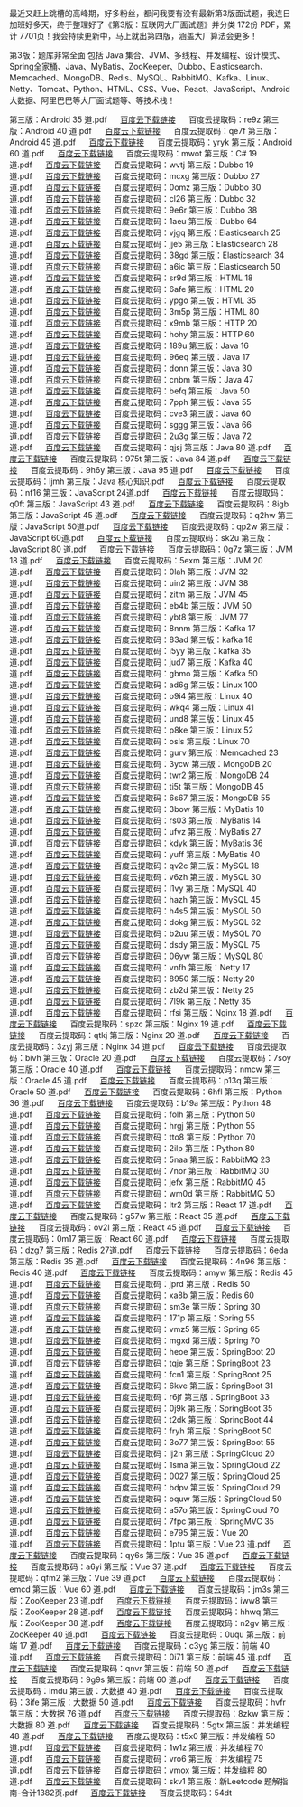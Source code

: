 最近又赶上跳槽的高峰期，好多粉丝，都问我要有没有最新第3版面试题，我连日加班好多天，终于整理好了《第3版：互联网大厂面试题》并分类 172份 PDF，累计 7701页！我会持续更新中，马上就出第四版，涵盖大厂算法会更多！

第3版：题库非常全面
包括 Java 集合、JVM、多线程、并发编程、设计模式、Spring全家桶、Java、MyBatis、ZooKeeper、Dubbo、Elasticsearch、Memcached、MongoDB、Redis、MySQL、RabbitMQ、Kafka、Linux、Netty、Tomcat、Python、HTML、CSS、Vue、React、JavaScript、Android 大数据、阿里巴巴等大厂面试题等、等技术栈！

第三版：Android 35 道.pdf&nbsp;&nbsp;&nbsp;&nbsp;&nbsp;&nbsp;[百度云下载链接](https://pan.baidu.com/s/1i-OyG3clZzO_wziVzbTchg)&nbsp;&nbsp;&nbsp;&nbsp;&nbsp;&nbsp;百度云提取码：re9z
第三版：Android 40 道.pdf&nbsp;&nbsp;&nbsp;&nbsp;&nbsp;&nbsp;[百度云下载链接](https://pan.baidu.com/s/1Zs4QkgqZBZqCvKSQi0Q49g)&nbsp;&nbsp;&nbsp;&nbsp;&nbsp;&nbsp;百度云提取码：qe7f
第三版：Android 45 道.pdf&nbsp;&nbsp;&nbsp;&nbsp;&nbsp;&nbsp;[百度云下载链接](https://pan.baidu.com/s/1odDifFEJYw5wRXJasBIdsg)&nbsp;&nbsp;&nbsp;&nbsp;&nbsp;&nbsp;百度云提取码：yryk
第三版：Android 60 道.pdf&nbsp;&nbsp;&nbsp;&nbsp;&nbsp;&nbsp;[百度云下载链接](https://pan.baidu.com/s/1s-3patwNxyFdWt6pe7JHgg)&nbsp;&nbsp;&nbsp;&nbsp;&nbsp;&nbsp;百度云提取码：mwot
第三版：C# 19道.pdf&nbsp;&nbsp;&nbsp;&nbsp;&nbsp;&nbsp;[百度云下载链接](https://pan.baidu.com/s/18WUb5TwkL9V6Y_IeyFKIbQ)&nbsp;&nbsp;&nbsp;&nbsp;&nbsp;&nbsp;百度云提取码：wvtj
第三版：Dubbo 19 道.pdf&nbsp;&nbsp;&nbsp;&nbsp;&nbsp;&nbsp;[百度云下载链接](https://pan.baidu.com/s/1vr-AWyHD_UXIfLgn3nni0g)&nbsp;&nbsp;&nbsp;&nbsp;&nbsp;&nbsp;百度云提取码：mcxg
第三版：Dubbo 27 道.pdf&nbsp;&nbsp;&nbsp;&nbsp;&nbsp;&nbsp;[百度云下载链接](https://pan.baidu.com/s/1wYCNzTKvxoLUSooSBcuMpw)&nbsp;&nbsp;&nbsp;&nbsp;&nbsp;&nbsp;百度云提取码：0omz
第三版：Dubbo 30 道.pdf&nbsp;&nbsp;&nbsp;&nbsp;&nbsp;&nbsp;[百度云下载链接](https://pan.baidu.com/s/1208Bd054S6wdyusDteHq0A)&nbsp;&nbsp;&nbsp;&nbsp;&nbsp;&nbsp;百度云提取码：cl26
第三版：Dubbo 32 道.pdf&nbsp;&nbsp;&nbsp;&nbsp;&nbsp;&nbsp;[百度云下载链接](https://pan.baidu.com/s/1Zk2yPjmP64LS1Hcg-MHbzA)&nbsp;&nbsp;&nbsp;&nbsp;&nbsp;&nbsp;百度云提取码：9e6r
第三版：Dubbo 38 道.pdf&nbsp;&nbsp;&nbsp;&nbsp;&nbsp;&nbsp;[百度云下载链接](https://pan.baidu.com/s/1QAiFqBRtCbi7OZkKLx5n-w)&nbsp;&nbsp;&nbsp;&nbsp;&nbsp;&nbsp;百度云提取码：1aeu
第三版：Dubbo 64 道.pdf&nbsp;&nbsp;&nbsp;&nbsp;&nbsp;&nbsp;[百度云下载链接](https://pan.baidu.com/s/1p79hm2tyAteF_EwsmDFxQA)&nbsp;&nbsp;&nbsp;&nbsp;&nbsp;&nbsp;百度云提取码：vjgq
第三版：Elasticsearch 25 道.pdf&nbsp;&nbsp;&nbsp;&nbsp;&nbsp;&nbsp;[百度云下载链接](https://pan.baidu.com/s/1mFFDwpwgWjXSHxYq5YyG0w)&nbsp;&nbsp;&nbsp;&nbsp;&nbsp;&nbsp;百度云提取码：jje5
第三版：Elasticsearch 28 道.pdf&nbsp;&nbsp;&nbsp;&nbsp;&nbsp;&nbsp;[百度云下载链接](https://pan.baidu.com/s/1R5KEyWhmroAua9K0MpYJlg)&nbsp;&nbsp;&nbsp;&nbsp;&nbsp;&nbsp;百度云提取码：38gd
第三版：Elasticsearch 34 道.pdf&nbsp;&nbsp;&nbsp;&nbsp;&nbsp;&nbsp;[百度云下载链接](https://pan.baidu.com/s/1PaKzQ2wUjASPS0yx1CH2XQ)&nbsp;&nbsp;&nbsp;&nbsp;&nbsp;&nbsp;百度云提取码：a6ic
第三版：Elasticsearch 50 道.pdf&nbsp;&nbsp;&nbsp;&nbsp;&nbsp;&nbsp;[百度云下载链接](https://pan.baidu.com/s/1tq7yq2BH8OCWuiLPhwtbcA)&nbsp;&nbsp;&nbsp;&nbsp;&nbsp;&nbsp;百度云提取码：sr9d
第三版：HTML 18 道.pdf&nbsp;&nbsp;&nbsp;&nbsp;&nbsp;&nbsp;[百度云下载链接](https://pan.baidu.com/s/1ohV9GWSFnnTFIOMWAau3fg)&nbsp;&nbsp;&nbsp;&nbsp;&nbsp;&nbsp;百度云提取码：6afe
第三版：HTML 20 道.pdf&nbsp;&nbsp;&nbsp;&nbsp;&nbsp;&nbsp;[百度云下载链接](https://pan.baidu.com/s/1Xa_AwZkAS33DoaTaAOAfQQ)&nbsp;&nbsp;&nbsp;&nbsp;&nbsp;&nbsp;百度云提取码：ypgo
第三版：HTML 35道.pdf&nbsp;&nbsp;&nbsp;&nbsp;&nbsp;&nbsp;[百度云下载链接](https://pan.baidu.com/s/1hiIEqYuxKx4NM1ziGdm6Ow)&nbsp;&nbsp;&nbsp;&nbsp;&nbsp;&nbsp;百度云提取码：3m5p
第三版：HTML 80 道.pdf&nbsp;&nbsp;&nbsp;&nbsp;&nbsp;&nbsp;[百度云下载链接](https://pan.baidu.com/s/1rYvDStpROEqDAufBKYLkxQ)&nbsp;&nbsp;&nbsp;&nbsp;&nbsp;&nbsp;百度云提取码：x9mb
第三版：HTTP 20 道.pdf&nbsp;&nbsp;&nbsp;&nbsp;&nbsp;&nbsp;[百度云下载链接](https://pan.baidu.com/s/1kOzaXGa0YCsFmoCGqjItYw)&nbsp;&nbsp;&nbsp;&nbsp;&nbsp;&nbsp;百度云提取码：hohy
第三版：HTTP 60 道.pdf&nbsp;&nbsp;&nbsp;&nbsp;&nbsp;&nbsp;[百度云下载链接](https://pan.baidu.com/s/1jSJFk0UhW0uGI_bDfTx_PA)&nbsp;&nbsp;&nbsp;&nbsp;&nbsp;&nbsp;百度云提取码：189u
第三版：Java 16 道.pdf&nbsp;&nbsp;&nbsp;&nbsp;&nbsp;&nbsp;[百度云下载链接](https://pan.baidu.com/s/1G7XvhexCP0iqbZVWsfQlog)&nbsp;&nbsp;&nbsp;&nbsp;&nbsp;&nbsp;百度云提取码：96eq
第三版：Java 17道.pdf&nbsp;&nbsp;&nbsp;&nbsp;&nbsp;&nbsp;[百度云下载链接](https://pan.baidu.com/s/14bNt08qT1AsXTHV-ua9v_Q)&nbsp;&nbsp;&nbsp;&nbsp;&nbsp;&nbsp;百度云提取码：donn
第三版：Java 30 道.pdf&nbsp;&nbsp;&nbsp;&nbsp;&nbsp;&nbsp;[百度云下载链接](https://pan.baidu.com/s/1UI46uoNVXKbNnIDWQy5tMg)&nbsp;&nbsp;&nbsp;&nbsp;&nbsp;&nbsp;百度云提取码：cnbm
第三版：Java 47 道.pdf&nbsp;&nbsp;&nbsp;&nbsp;&nbsp;&nbsp;[百度云下载链接](https://pan.baidu.com/s/1G5fBHGkvtlPfa1kaLn2fFg)&nbsp;&nbsp;&nbsp;&nbsp;&nbsp;&nbsp;百度云提取码：befq
第三版：Java 50 道.pdf&nbsp;&nbsp;&nbsp;&nbsp;&nbsp;&nbsp;[百度云下载链接](https://pan.baidu.com/s/1gd4sU5RAC7qbZx__kUj43A)&nbsp;&nbsp;&nbsp;&nbsp;&nbsp;&nbsp;百度云提取码：7pph
第三版：Java 55 道.pdf&nbsp;&nbsp;&nbsp;&nbsp;&nbsp;&nbsp;[百度云下载链接](https://pan.baidu.com/s/1SH95x5VBlKR7nkMgwqKcyw)&nbsp;&nbsp;&nbsp;&nbsp;&nbsp;&nbsp;百度云提取码：cve3
第三版：Java 60 道.pdf&nbsp;&nbsp;&nbsp;&nbsp;&nbsp;&nbsp;[百度云下载链接](https://pan.baidu.com/s/12LaD2_9cc2-iBX3iW39C8g)&nbsp;&nbsp;&nbsp;&nbsp;&nbsp;&nbsp;百度云提取码：sggg
第三版：Java 66 道.pdf&nbsp;&nbsp;&nbsp;&nbsp;&nbsp;&nbsp;[百度云下载链接](https://pan.baidu.com/s/1P7hfoRHaVk_VIhgt_U0tmw)&nbsp;&nbsp;&nbsp;&nbsp;&nbsp;&nbsp;百度云提取码：2u3g
第三版：Java 72 道.pdf&nbsp;&nbsp;&nbsp;&nbsp;&nbsp;&nbsp;[百度云下载链接](https://pan.baidu.com/s/1alOUZfxA7fooStULvXuGRA)&nbsp;&nbsp;&nbsp;&nbsp;&nbsp;&nbsp;百度云提取码：qjsj
第三版：Java 80 道.pdf&nbsp;&nbsp;&nbsp;&nbsp;&nbsp;&nbsp;[百度云下载链接](https://pan.baidu.com/s/1d7a0OFhtG_J1SuyaIJYrAQ)&nbsp;&nbsp;&nbsp;&nbsp;&nbsp;&nbsp;百度云提取码：975t
第三版：Java 84 道.pdf&nbsp;&nbsp;&nbsp;&nbsp;&nbsp;&nbsp;[百度云下载链接](https://pan.baidu.com/s/1ga85gPxVazgBSlpF8csYxw)&nbsp;&nbsp;&nbsp;&nbsp;&nbsp;&nbsp;百度云提取码：9h6y
第三版：Java 95 道.pdf&nbsp;&nbsp;&nbsp;&nbsp;&nbsp;&nbsp;[百度云下载链接](https://pan.baidu.com/s/1tSPCy-ijve0rPoCLMWaXiQ)&nbsp;&nbsp;&nbsp;&nbsp;&nbsp;&nbsp;百度云提取码：ljmh
第三版：Java 核心知识.pdf&nbsp;&nbsp;&nbsp;&nbsp;&nbsp;&nbsp;[百度云下载链接](https://pan.baidu.com/s/1-V1kWL-9RyNL5Fcr3jHajA)&nbsp;&nbsp;&nbsp;&nbsp;&nbsp;&nbsp;百度云提取码：nf16
第三版：JavaScript 24道.pdf&nbsp;&nbsp;&nbsp;&nbsp;&nbsp;&nbsp;[百度云下载链接](https://pan.baidu.com/s/18seL-ymoE-Qwwtg9tofuLw)&nbsp;&nbsp;&nbsp;&nbsp;&nbsp;&nbsp;百度云提取码：q0ft
第三版：JavaScript 43 道.pdf&nbsp;&nbsp;&nbsp;&nbsp;&nbsp;&nbsp;[百度云下载链接](https://pan.baidu.com/s/1UQyPxu8zn9WCx_UA61qmAw)&nbsp;&nbsp;&nbsp;&nbsp;&nbsp;&nbsp;百度云提取码：8igb
第三版：JavaScript 45 道.pdf&nbsp;&nbsp;&nbsp;&nbsp;&nbsp;&nbsp;[百度云下载链接](https://pan.baidu.com/s/1svQ_XQo7P-_Gw35AiOkdFw)&nbsp;&nbsp;&nbsp;&nbsp;&nbsp;&nbsp;百度云提取码：q2hw
第三版：JavaScript 50道.pdf&nbsp;&nbsp;&nbsp;&nbsp;&nbsp;&nbsp;[百度云下载链接](https://pan.baidu.com/s/1GuryIw1h5A-KTR52SE_VNQ)&nbsp;&nbsp;&nbsp;&nbsp;&nbsp;&nbsp;百度云提取码：qp2w
第三版：JavaScript 60道.pdf&nbsp;&nbsp;&nbsp;&nbsp;&nbsp;&nbsp;[百度云下载链接](https://pan.baidu.com/s/1D8hRpjGw4EAgolUOuUvZBQ)&nbsp;&nbsp;&nbsp;&nbsp;&nbsp;&nbsp;百度云提取码：sk2u
第三版：JavaScript 80 道.pdf&nbsp;&nbsp;&nbsp;&nbsp;&nbsp;&nbsp;[百度云下载链接](https://pan.baidu.com/s/1jCiGke1fL7SsdmrddGKOCg)&nbsp;&nbsp;&nbsp;&nbsp;&nbsp;&nbsp;百度云提取码：0g7z
第三版：JVM 18 道.pdf&nbsp;&nbsp;&nbsp;&nbsp;&nbsp;&nbsp;[百度云下载链接](https://pan.baidu.com/s/10E6Fr0LgMf1wji2VQ0nGvQ)&nbsp;&nbsp;&nbsp;&nbsp;&nbsp;&nbsp;百度云提取码：5exm
第三版：JVM 20 道.pdf&nbsp;&nbsp;&nbsp;&nbsp;&nbsp;&nbsp;[百度云下载链接](https://pan.baidu.com/s/1quzLHOIGRqMaw5_uBUSEew)&nbsp;&nbsp;&nbsp;&nbsp;&nbsp;&nbsp;百度云提取码：0lah
第三版：JVM 32 道.pdf&nbsp;&nbsp;&nbsp;&nbsp;&nbsp;&nbsp;[百度云下载链接](https://pan.baidu.com/s/1Et_oLBsNi5YN_L11FrUPIw)&nbsp;&nbsp;&nbsp;&nbsp;&nbsp;&nbsp;百度云提取码：uin2
第三版：JVM 38 道.pdf&nbsp;&nbsp;&nbsp;&nbsp;&nbsp;&nbsp;[百度云下载链接](https://pan.baidu.com/s/1eo4VV1tVevRSrgV_XHbx2Q)&nbsp;&nbsp;&nbsp;&nbsp;&nbsp;&nbsp;百度云提取码：zitm
第三版：JVM 45 道.pdf&nbsp;&nbsp;&nbsp;&nbsp;&nbsp;&nbsp;[百度云下载链接](https://pan.baidu.com/s/1TEPujFt6D1vwUP881-cTwg)&nbsp;&nbsp;&nbsp;&nbsp;&nbsp;&nbsp;百度云提取码：eb4b
第三版：JVM 50 道.pdf&nbsp;&nbsp;&nbsp;&nbsp;&nbsp;&nbsp;[百度云下载链接](https://pan.baidu.com/s/1t-qKLuvcWMD0fIilRFWVQg)&nbsp;&nbsp;&nbsp;&nbsp;&nbsp;&nbsp;百度云提取码：ybt8
第三版：JVM 77 道.pdf&nbsp;&nbsp;&nbsp;&nbsp;&nbsp;&nbsp;[百度云下载链接](https://pan.baidu.com/s/1qwDHPDTmSOKOvfsKa3FaQQ)&nbsp;&nbsp;&nbsp;&nbsp;&nbsp;&nbsp;百度云提取码：8nnm
第三版：Kafka 17 道.pdf&nbsp;&nbsp;&nbsp;&nbsp;&nbsp;&nbsp;[百度云下载链接](https://pan.baidu.com/s/1xswoSHj_BTTlj8kBMfEY7Q)&nbsp;&nbsp;&nbsp;&nbsp;&nbsp;&nbsp;百度云提取码：83ad
第三版：kafka 18 道.pdf&nbsp;&nbsp;&nbsp;&nbsp;&nbsp;&nbsp;[百度云下载链接](https://pan.baidu.com/s/1RP5l9hucFtj4UPX7FzrKeA)&nbsp;&nbsp;&nbsp;&nbsp;&nbsp;&nbsp;百度云提取码：i5yy
第三版：kafka 35 道.pdf&nbsp;&nbsp;&nbsp;&nbsp;&nbsp;&nbsp;[百度云下载链接](https://pan.baidu.com/s/1Ah0_Jmx_7icV6L7JzMKxrw)&nbsp;&nbsp;&nbsp;&nbsp;&nbsp;&nbsp;百度云提取码：jud7
第三版：Kafka 40 道.pdf&nbsp;&nbsp;&nbsp;&nbsp;&nbsp;&nbsp;[百度云下载链接](https://pan.baidu.com/s/1tOueGdqNkMkuH-wEujQBhw)&nbsp;&nbsp;&nbsp;&nbsp;&nbsp;&nbsp;百度云提取码：gbmo
第三版：Kafka 50 道.pdf&nbsp;&nbsp;&nbsp;&nbsp;&nbsp;&nbsp;[百度云下载链接](https://pan.baidu.com/s/1o8miwZrefAjkwnTMvxDSqA)&nbsp;&nbsp;&nbsp;&nbsp;&nbsp;&nbsp;百度云提取码：ad6g
第三版：Linux 100 道.pdf&nbsp;&nbsp;&nbsp;&nbsp;&nbsp;&nbsp;[百度云下载链接](https://pan.baidu.com/s/1LFgJTMDuMpAEBFW_y7kcWw)&nbsp;&nbsp;&nbsp;&nbsp;&nbsp;&nbsp;百度云提取码：o9i4
第三版：Linux 40 道.pdf&nbsp;&nbsp;&nbsp;&nbsp;&nbsp;&nbsp;[百度云下载链接](https://pan.baidu.com/s/1hpx4rKO7MdWqFtVS69ctJg)&nbsp;&nbsp;&nbsp;&nbsp;&nbsp;&nbsp;百度云提取码：wkq4
第三版：Linux 41 道.pdf&nbsp;&nbsp;&nbsp;&nbsp;&nbsp;&nbsp;[百度云下载链接](https://pan.baidu.com/s/1SEyLmzJ1hEztfgRcHtK3gA)&nbsp;&nbsp;&nbsp;&nbsp;&nbsp;&nbsp;百度云提取码：und8
第三版：Linux 45 道.pdf&nbsp;&nbsp;&nbsp;&nbsp;&nbsp;&nbsp;[百度云下载链接](https://pan.baidu.com/s/1ZysNk4WQKRdIzhx3RX5Q8g)&nbsp;&nbsp;&nbsp;&nbsp;&nbsp;&nbsp;百度云提取码：p8ke
第三版：Linux 52 道.pdf&nbsp;&nbsp;&nbsp;&nbsp;&nbsp;&nbsp;[百度云下载链接](https://pan.baidu.com/s/1YvbArtIgO1Sty_4vSiig1g)&nbsp;&nbsp;&nbsp;&nbsp;&nbsp;&nbsp;百度云提取码：osls
第三版：Linux 70 道.pdf&nbsp;&nbsp;&nbsp;&nbsp;&nbsp;&nbsp;[百度云下载链接](https://pan.baidu.com/s/1SRP2k_XoY4hXlHCioXIEaA)&nbsp;&nbsp;&nbsp;&nbsp;&nbsp;&nbsp;百度云提取码：gurv
第三版：Memcached 23 道.pdf&nbsp;&nbsp;&nbsp;&nbsp;&nbsp;&nbsp;[百度云下载链接](https://pan.baidu.com/s/1ozoE6buC4klWIFvVJRUtTA)&nbsp;&nbsp;&nbsp;&nbsp;&nbsp;&nbsp;百度云提取码：3ycw
第三版：MongoDB 20 道.pdf&nbsp;&nbsp;&nbsp;&nbsp;&nbsp;&nbsp;[百度云下载链接](https://pan.baidu.com/s/19HAn2MLAbMRgU0sKdprbVw)&nbsp;&nbsp;&nbsp;&nbsp;&nbsp;&nbsp;百度云提取码：twr2
第三版：MongoDB 24 道.pdf&nbsp;&nbsp;&nbsp;&nbsp;&nbsp;&nbsp;[百度云下载链接](https://pan.baidu.com/s/1mQ2qSWARJupqKcRYcD6xHw)&nbsp;&nbsp;&nbsp;&nbsp;&nbsp;&nbsp;百度云提取码：ti5t
第三版：MongoDB 45 道.pdf&nbsp;&nbsp;&nbsp;&nbsp;&nbsp;&nbsp;[百度云下载链接](https://pan.baidu.com/s/1-UvgxwN6DoLx5noRCK1iqQ)&nbsp;&nbsp;&nbsp;&nbsp;&nbsp;&nbsp;百度云提取码：6s67
第三版：MongoDB 55 道.pdf&nbsp;&nbsp;&nbsp;&nbsp;&nbsp;&nbsp;[百度云下载链接](https://pan.baidu.com/s/1HHYBcVIR0MgkYIzzcTsKaQ)&nbsp;&nbsp;&nbsp;&nbsp;&nbsp;&nbsp;百度云提取码：3bow
第三版：MyBatis 10 道.pdf&nbsp;&nbsp;&nbsp;&nbsp;&nbsp;&nbsp;[百度云下载链接](https://pan.baidu.com/s/1BJlDvG6D2j9ZlJTQA6Eavw)&nbsp;&nbsp;&nbsp;&nbsp;&nbsp;&nbsp;百度云提取码：rs03
第三版：MyBatis 14 道.pdf&nbsp;&nbsp;&nbsp;&nbsp;&nbsp;&nbsp;[百度云下载链接](https://pan.baidu.com/s/1p545xdp4valAmugvmkazYQ)&nbsp;&nbsp;&nbsp;&nbsp;&nbsp;&nbsp;百度云提取码：ufvz
第三版：MyBatis 27 道.pdf&nbsp;&nbsp;&nbsp;&nbsp;&nbsp;&nbsp;[百度云下载链接](https://pan.baidu.com/s/1hLxRlC1XSHUg8mqaHygoNA)&nbsp;&nbsp;&nbsp;&nbsp;&nbsp;&nbsp;百度云提取码：kdyk
第三版：MyBatis 36 道.pdf&nbsp;&nbsp;&nbsp;&nbsp;&nbsp;&nbsp;[百度云下载链接](https://pan.baidu.com/s/1e8m9d88sYC0II6Xcet2lZg)&nbsp;&nbsp;&nbsp;&nbsp;&nbsp;&nbsp;百度云提取码：yuff
第三版：MyBatis 40 道.pdf&nbsp;&nbsp;&nbsp;&nbsp;&nbsp;&nbsp;[百度云下载链接](https://pan.baidu.com/s/1wqWqRlCrb0EEGzmNrg6K0g)&nbsp;&nbsp;&nbsp;&nbsp;&nbsp;&nbsp;百度云提取码：qv2c
第三版：MySQL 18道.pdf&nbsp;&nbsp;&nbsp;&nbsp;&nbsp;&nbsp;[百度云下载链接](https://pan.baidu.com/s/1vdNTlAKtPpxxgeoZdtyXNg)&nbsp;&nbsp;&nbsp;&nbsp;&nbsp;&nbsp;百度云提取码：v6zh
第三版：MySQL 30 道.pdf&nbsp;&nbsp;&nbsp;&nbsp;&nbsp;&nbsp;[百度云下载链接](https://pan.baidu.com/s/1Xx_hKs7ow1O1ntyigT21gA)&nbsp;&nbsp;&nbsp;&nbsp;&nbsp;&nbsp;百度云提取码：l1vy
第三版：MySQL 40 道.pdf&nbsp;&nbsp;&nbsp;&nbsp;&nbsp;&nbsp;[百度云下载链接](https://pan.baidu.com/s/16n_Xo7I5MOJhTvQdQmH03g)&nbsp;&nbsp;&nbsp;&nbsp;&nbsp;&nbsp;百度云提取码：hazh
第三版：MySQL 45 道.pdf&nbsp;&nbsp;&nbsp;&nbsp;&nbsp;&nbsp;[百度云下载链接](https://pan.baidu.com/s/1lukVQTWvGayffTR2E-Fkjg)&nbsp;&nbsp;&nbsp;&nbsp;&nbsp;&nbsp;百度云提取码：h4s5
第三版：MySQL 50 道.pdf&nbsp;&nbsp;&nbsp;&nbsp;&nbsp;&nbsp;[百度云下载链接](https://pan.baidu.com/s/1skcbVwBQEtJvjQ98tURZ9Q)&nbsp;&nbsp;&nbsp;&nbsp;&nbsp;&nbsp;百度云提取码：dokg
第三版：MySQL 62 道.pdf&nbsp;&nbsp;&nbsp;&nbsp;&nbsp;&nbsp;[百度云下载链接](https://pan.baidu.com/s/1PRRtucEVWE3euAtUkCqwWQ)&nbsp;&nbsp;&nbsp;&nbsp;&nbsp;&nbsp;百度云提取码：b2uu
第三版：MySQL 70 道.pdf&nbsp;&nbsp;&nbsp;&nbsp;&nbsp;&nbsp;[百度云下载链接](https://pan.baidu.com/s/1CsUa2_aa8ChfiD5SAx096Q)&nbsp;&nbsp;&nbsp;&nbsp;&nbsp;&nbsp;百度云提取码：dsdy
第三版：MySQL 75 道.pdf&nbsp;&nbsp;&nbsp;&nbsp;&nbsp;&nbsp;[百度云下载链接](https://pan.baidu.com/s/16xFALLHT-kMqTI6WCZOdbA)&nbsp;&nbsp;&nbsp;&nbsp;&nbsp;&nbsp;百度云提取码：06yw
第三版：MySQL 80 道.pdf&nbsp;&nbsp;&nbsp;&nbsp;&nbsp;&nbsp;[百度云下载链接](https://pan.baidu.com/s/1GZQPw6RCmoWW747oNJ0ang)&nbsp;&nbsp;&nbsp;&nbsp;&nbsp;&nbsp;百度云提取码：vnfh
第三版：Netty 17 道.pdf&nbsp;&nbsp;&nbsp;&nbsp;&nbsp;&nbsp;[百度云下载链接](https://pan.baidu.com/s/1NeWdefTrKjVZPU18CZbe4A)&nbsp;&nbsp;&nbsp;&nbsp;&nbsp;&nbsp;百度云提取码：8950
第三版：Netty 20 道.pdf&nbsp;&nbsp;&nbsp;&nbsp;&nbsp;&nbsp;[百度云下载链接](https://pan.baidu.com/s/1ZOgaYXhzq2E-pDPhuZa1eA)&nbsp;&nbsp;&nbsp;&nbsp;&nbsp;&nbsp;百度云提取码：zb2d
第三版：Netty 25 道.pdf&nbsp;&nbsp;&nbsp;&nbsp;&nbsp;&nbsp;[百度云下载链接](https://pan.baidu.com/s/16AoRW_mICmHSL0jb-KGXKQ)&nbsp;&nbsp;&nbsp;&nbsp;&nbsp;&nbsp;百度云提取码：7l9k
第三版：Netty 35 道.pdf&nbsp;&nbsp;&nbsp;&nbsp;&nbsp;&nbsp;[百度云下载链接](https://pan.baidu.com/s/1H0rrKEyi2f4fIPFP7D0PDA)&nbsp;&nbsp;&nbsp;&nbsp;&nbsp;&nbsp;百度云提取码：rfsi
第三版：Nginx 18 道.pdf&nbsp;&nbsp;&nbsp;&nbsp;&nbsp;&nbsp;[百度云下载链接](https://pan.baidu.com/s/1dAxg0KHMMc3BbDd_XtuTTQ)&nbsp;&nbsp;&nbsp;&nbsp;&nbsp;&nbsp;百度云提取码：spzc
第三版：Nginx 19 道.pdf&nbsp;&nbsp;&nbsp;&nbsp;&nbsp;&nbsp;[百度云下载链接](https://pan.baidu.com/s/1eml_h9GTtb93J5zHL7CePQ)&nbsp;&nbsp;&nbsp;&nbsp;&nbsp;&nbsp;百度云提取码：qtkj
第三版：Nginx 20 道.pdf&nbsp;&nbsp;&nbsp;&nbsp;&nbsp;&nbsp;[百度云下载链接](https://pan.baidu.com/s/1Z-OpsLjyYb6KNwxHS9XZww)&nbsp;&nbsp;&nbsp;&nbsp;&nbsp;&nbsp;百度云提取码：3zyj
第三版：Nginx 34 道.pdf&nbsp;&nbsp;&nbsp;&nbsp;&nbsp;&nbsp;[百度云下载链接](https://pan.baidu.com/s/1rwoKIAygCWljAdvotA_I-w)&nbsp;&nbsp;&nbsp;&nbsp;&nbsp;&nbsp;百度云提取码：bivh
第三版：Oracle 20 道.pdf&nbsp;&nbsp;&nbsp;&nbsp;&nbsp;&nbsp;[百度云下载链接](https://pan.baidu.com/s/1_35HJlHcF5_aD_NHo7D0Zw)&nbsp;&nbsp;&nbsp;&nbsp;&nbsp;&nbsp;百度云提取码：7soy
第三版：Oracle 40 道.pdf&nbsp;&nbsp;&nbsp;&nbsp;&nbsp;&nbsp;[百度云下载链接](https://pan.baidu.com/s/16_Gwq0kMESXcXSZLMd63Ng)&nbsp;&nbsp;&nbsp;&nbsp;&nbsp;&nbsp;百度云提取码：nmcw
第三版：Oracle 45 道.pdf&nbsp;&nbsp;&nbsp;&nbsp;&nbsp;&nbsp;[百度云下载链接](https://pan.baidu.com/s/10I3xtGvXeccOcHSnnN4GKQ)&nbsp;&nbsp;&nbsp;&nbsp;&nbsp;&nbsp;百度云提取码：p13q
第三版：Oracle 50 道.pdf&nbsp;&nbsp;&nbsp;&nbsp;&nbsp;&nbsp;[百度云下载链接](https://pan.baidu.com/s/1SF-CY-hn9goQyabiGYAE7Q)&nbsp;&nbsp;&nbsp;&nbsp;&nbsp;&nbsp;百度云提取码：6hfl
第三版：Python 36 道.pdf&nbsp;&nbsp;&nbsp;&nbsp;&nbsp;&nbsp;[百度云下载链接](https://pan.baidu.com/s/1l59UxZwWOEXLoxYD_TrqGQ)&nbsp;&nbsp;&nbsp;&nbsp;&nbsp;&nbsp;百度云提取码：b19a
第三版：Python 48 道.pdf&nbsp;&nbsp;&nbsp;&nbsp;&nbsp;&nbsp;[百度云下载链接](https://pan.baidu.com/s/1AV8Hl1Gr06Q7dU6T1bA1pw)&nbsp;&nbsp;&nbsp;&nbsp;&nbsp;&nbsp;百度云提取码：folh
第三版：Python 50 道.pdf&nbsp;&nbsp;&nbsp;&nbsp;&nbsp;&nbsp;[百度云下载链接](https://pan.baidu.com/s/1vS1t5VhxC8c_xufvr1WqmQ)&nbsp;&nbsp;&nbsp;&nbsp;&nbsp;&nbsp;百度云提取码：hrgj
第三版：Python 55 道.pdf&nbsp;&nbsp;&nbsp;&nbsp;&nbsp;&nbsp;[百度云下载链接](https://pan.baidu.com/s/1kh4m2_IVExPIGBbjpQ2mRA)&nbsp;&nbsp;&nbsp;&nbsp;&nbsp;&nbsp;百度云提取码：tto8
第三版：Python 70 道.pdf&nbsp;&nbsp;&nbsp;&nbsp;&nbsp;&nbsp;[百度云下载链接](https://pan.baidu.com/s/1r_dExv5URce6P4ROsq2Ufg)&nbsp;&nbsp;&nbsp;&nbsp;&nbsp;&nbsp;百度云提取码：2ilp
第三版：Python 80 道.pdf&nbsp;&nbsp;&nbsp;&nbsp;&nbsp;&nbsp;[百度云下载链接](https://pan.baidu.com/s/13Lp9B9-Ad_G4cdkFZ3pjXg)&nbsp;&nbsp;&nbsp;&nbsp;&nbsp;&nbsp;百度云提取码：5naa
第三版：RabbitMQ 23 道.pdf&nbsp;&nbsp;&nbsp;&nbsp;&nbsp;&nbsp;[百度云下载链接](https://pan.baidu.com/s/1SMO-uOFDsFVR6qmEWqiXww)&nbsp;&nbsp;&nbsp;&nbsp;&nbsp;&nbsp;百度云提取码：7nor
第三版：RabbitMQ 30 道.pdf&nbsp;&nbsp;&nbsp;&nbsp;&nbsp;&nbsp;[百度云下载链接](https://pan.baidu.com/s/1vhf81Gr-hyKgpWFl2Nvc1g)&nbsp;&nbsp;&nbsp;&nbsp;&nbsp;&nbsp;百度云提取码：jefx
第三版：RabbitMQ 45 道.pdf&nbsp;&nbsp;&nbsp;&nbsp;&nbsp;&nbsp;[百度云下载链接](https://pan.baidu.com/s/1nr-k9S4S3Pd6hmAINhKgqw)&nbsp;&nbsp;&nbsp;&nbsp;&nbsp;&nbsp;百度云提取码：wm0d
第三版：RabbitMQ 50 道.pdf&nbsp;&nbsp;&nbsp;&nbsp;&nbsp;&nbsp;[百度云下载链接](https://pan.baidu.com/s/1e3thzJ70D9qeEQue66_3gg)&nbsp;&nbsp;&nbsp;&nbsp;&nbsp;&nbsp;百度云提取码：ltr2
第三版：React 17 道.pdf&nbsp;&nbsp;&nbsp;&nbsp;&nbsp;&nbsp;[百度云下载链接](https://pan.baidu.com/s/1u4kQBej-EFY82NJ-O4EmwA)&nbsp;&nbsp;&nbsp;&nbsp;&nbsp;&nbsp;百度云提取码：g57w
第三版：React 35 道.pdf&nbsp;&nbsp;&nbsp;&nbsp;&nbsp;&nbsp;[百度云下载链接](https://pan.baidu.com/s/17GWv1nQGhFgCY0OvXIkHwg)&nbsp;&nbsp;&nbsp;&nbsp;&nbsp;&nbsp;百度云提取码：ov2l
第三版：React 45 道.pdf&nbsp;&nbsp;&nbsp;&nbsp;&nbsp;&nbsp;[百度云下载链接](https://pan.baidu.com/s/1eDCpgmeMNsUscBRmL_Veeg)&nbsp;&nbsp;&nbsp;&nbsp;&nbsp;&nbsp;百度云提取码：0m17
第三版：React 60 道.pdf&nbsp;&nbsp;&nbsp;&nbsp;&nbsp;&nbsp;[百度云下载链接](https://pan.baidu.com/s/1dTf34Kj1vskIbV6ZHSWfdA)&nbsp;&nbsp;&nbsp;&nbsp;&nbsp;&nbsp;百度云提取码：dzg7
第三版：Redis 27道.pdf&nbsp;&nbsp;&nbsp;&nbsp;&nbsp;&nbsp;[百度云下载链接](https://pan.baidu.com/s/1wrjnT_cT9RYb0Vdr9kLMGw)&nbsp;&nbsp;&nbsp;&nbsp;&nbsp;&nbsp;百度云提取码：6eda
第三版：Redis 35 道.pdf&nbsp;&nbsp;&nbsp;&nbsp;&nbsp;&nbsp;[百度云下载链接](https://pan.baidu.com/s/17OrZk93ukMDLwTtPzPNXmQ)&nbsp;&nbsp;&nbsp;&nbsp;&nbsp;&nbsp;百度云提取码：4n96
第三版：Redis 40 道.pdf&nbsp;&nbsp;&nbsp;&nbsp;&nbsp;&nbsp;[百度云下载链接](https://pan.baidu.com/s/1JBHft5wr2FHBGKknjBcV1g)&nbsp;&nbsp;&nbsp;&nbsp;&nbsp;&nbsp;百度云提取码：amyw
第三版：Redis 45 道.pdf&nbsp;&nbsp;&nbsp;&nbsp;&nbsp;&nbsp;[百度云下载链接](https://pan.baidu.com/s/1YOOLdyv2IyeJw1sy0OTjYw)&nbsp;&nbsp;&nbsp;&nbsp;&nbsp;&nbsp;百度云提取码：jprd
第三版：Redis 50 道.pdf&nbsp;&nbsp;&nbsp;&nbsp;&nbsp;&nbsp;[百度云下载链接](https://pan.baidu.com/s/1EVe4obg1h-gtsP7uTgUy8A)&nbsp;&nbsp;&nbsp;&nbsp;&nbsp;&nbsp;百度云提取码：xa8b
第三版：Redis 60 道.pdf&nbsp;&nbsp;&nbsp;&nbsp;&nbsp;&nbsp;[百度云下载链接](https://pan.baidu.com/s/1UDfpIX_zuPoZd1p-onyZfw)&nbsp;&nbsp;&nbsp;&nbsp;&nbsp;&nbsp;百度云提取码：sm3e
第三版：Spring 30 道.pdf&nbsp;&nbsp;&nbsp;&nbsp;&nbsp;&nbsp;[百度云下载链接](https://pan.baidu.com/s/1zJL9iXyW7BaUfYXtF3aUiw)&nbsp;&nbsp;&nbsp;&nbsp;&nbsp;&nbsp;百度云提取码：171p
第三版：Spring 55 道.pdf&nbsp;&nbsp;&nbsp;&nbsp;&nbsp;&nbsp;[百度云下载链接](https://pan.baidu.com/s/10NJvMvEOc3JCj_L10P3GGA)&nbsp;&nbsp;&nbsp;&nbsp;&nbsp;&nbsp;百度云提取码：vmz5
第三版：Spring 65 道.pdf&nbsp;&nbsp;&nbsp;&nbsp;&nbsp;&nbsp;[百度云下载链接](https://pan.baidu.com/s/1LdqTmwY-PldRgtAQT096tw)&nbsp;&nbsp;&nbsp;&nbsp;&nbsp;&nbsp;百度云提取码：mgxd
第三版：Spring 70 道.pdf&nbsp;&nbsp;&nbsp;&nbsp;&nbsp;&nbsp;[百度云下载链接](https://pan.baidu.com/s/1DTt_m00LKEc6n0OyOQBUQw)&nbsp;&nbsp;&nbsp;&nbsp;&nbsp;&nbsp;百度云提取码：heoe
第三版：SpringBoot 20 道.pdf&nbsp;&nbsp;&nbsp;&nbsp;&nbsp;&nbsp;[百度云下载链接](https://pan.baidu.com/s/1z8WsZDA3Bj8eIzihXS7RLA)&nbsp;&nbsp;&nbsp;&nbsp;&nbsp;&nbsp;百度云提取码：tqje
第三版：SpringBoot 23 道.pdf&nbsp;&nbsp;&nbsp;&nbsp;&nbsp;&nbsp;[百度云下载链接](https://pan.baidu.com/s/1BJrSHjT2axjU_8itcQZr2A)&nbsp;&nbsp;&nbsp;&nbsp;&nbsp;&nbsp;百度云提取码：fcn1
第三版：SpringBoot 25 道.pdf&nbsp;&nbsp;&nbsp;&nbsp;&nbsp;&nbsp;[百度云下载链接](https://pan.baidu.com/s/1P6ydEJXLCOK5mK_qBhASGw)&nbsp;&nbsp;&nbsp;&nbsp;&nbsp;&nbsp;百度云提取码：6kve
第三版：SpringBoot 31 道.pdf&nbsp;&nbsp;&nbsp;&nbsp;&nbsp;&nbsp;[百度云下载链接](https://pan.baidu.com/s/1x1zWQBapUqXzUQmM4n0Fjg)&nbsp;&nbsp;&nbsp;&nbsp;&nbsp;&nbsp;百度云提取码：r6jf
第三版：SpringBoot 33 道.pdf&nbsp;&nbsp;&nbsp;&nbsp;&nbsp;&nbsp;[百度云下载链接](https://pan.baidu.com/s/1bEARS6T8OWgScFx6vR9HIQ)&nbsp;&nbsp;&nbsp;&nbsp;&nbsp;&nbsp;百度云提取码：0j9k
第三版：SpringBoot 35 道.pdf&nbsp;&nbsp;&nbsp;&nbsp;&nbsp;&nbsp;[百度云下载链接](https://pan.baidu.com/s/1FrTLUJFeuPJowuKFFUB6Rw)&nbsp;&nbsp;&nbsp;&nbsp;&nbsp;&nbsp;百度云提取码：t2dk
第三版：SpringBoot 44 道.pdf&nbsp;&nbsp;&nbsp;&nbsp;&nbsp;&nbsp;[百度云下载链接](https://pan.baidu.com/s/14TjvNl3nKag2OfV5hwcxXw)&nbsp;&nbsp;&nbsp;&nbsp;&nbsp;&nbsp;百度云提取码：fryh
第三版：SpringBoot 50 道.pdf&nbsp;&nbsp;&nbsp;&nbsp;&nbsp;&nbsp;[百度云下载链接](https://pan.baidu.com/s/1FMGFIDW5DEn-VDUkmBlH9Q)&nbsp;&nbsp;&nbsp;&nbsp;&nbsp;&nbsp;百度云提取码：3o77
第三版：SpringBoot 55 道.pdf&nbsp;&nbsp;&nbsp;&nbsp;&nbsp;&nbsp;[百度云下载链接](https://pan.baidu.com/s/1xqN-1MHYrBvbL-OEXpGHxg)&nbsp;&nbsp;&nbsp;&nbsp;&nbsp;&nbsp;百度云提取码：lj2n
第三版：SpringCloud 20 道.pdf&nbsp;&nbsp;&nbsp;&nbsp;&nbsp;&nbsp;[百度云下载链接](https://pan.baidu.com/s/1ROyNoSL7rHpRkk91JwVY0Q)&nbsp;&nbsp;&nbsp;&nbsp;&nbsp;&nbsp;百度云提取码：1sma
第三版：SpringCloud 22 道.pdf&nbsp;&nbsp;&nbsp;&nbsp;&nbsp;&nbsp;[百度云下载链接](https://pan.baidu.com/s/1mpzdAaAwEjU7U4-64ONRdw)&nbsp;&nbsp;&nbsp;&nbsp;&nbsp;&nbsp;百度云提取码：0027
第三版：SpringCloud 25 道.pdf&nbsp;&nbsp;&nbsp;&nbsp;&nbsp;&nbsp;[百度云下载链接](https://pan.baidu.com/s/1-55pNddM7IYFNaypKNTbFQ)&nbsp;&nbsp;&nbsp;&nbsp;&nbsp;&nbsp;百度云提取码：bdpv
第三版：SpringCloud 29 道.pdf&nbsp;&nbsp;&nbsp;&nbsp;&nbsp;&nbsp;[百度云下载链接](https://pan.baidu.com/s/1ny--PsLZiazUIRBrgukZvA)&nbsp;&nbsp;&nbsp;&nbsp;&nbsp;&nbsp;百度云提取码：oquw
第三版：SpringCloud 50 道.pdf&nbsp;&nbsp;&nbsp;&nbsp;&nbsp;&nbsp;[百度云下载链接](https://pan.baidu.com/s/1ogNmeZOQnRKnq4wVkQQcJw)&nbsp;&nbsp;&nbsp;&nbsp;&nbsp;&nbsp;百度云提取码：a57o
第三版：SpringCloud 70 道.pdf&nbsp;&nbsp;&nbsp;&nbsp;&nbsp;&nbsp;[百度云下载链接](https://pan.baidu.com/s/1SP5bN5SteTDZirPBAYNm-A)&nbsp;&nbsp;&nbsp;&nbsp;&nbsp;&nbsp;百度云提取码：7fpc
第三版：SpringMVC 35 道.pdf&nbsp;&nbsp;&nbsp;&nbsp;&nbsp;&nbsp;[百度云下载链接](https://pan.baidu.com/s/1OHESD_CKTls1j--A1SPDkQ)&nbsp;&nbsp;&nbsp;&nbsp;&nbsp;&nbsp;百度云提取码：e795
第三版：Vue 20 道.pdf&nbsp;&nbsp;&nbsp;&nbsp;&nbsp;&nbsp;[百度云下载链接](https://pan.baidu.com/s/1uIo4GLG-BDNkao_5_ZPAXw)&nbsp;&nbsp;&nbsp;&nbsp;&nbsp;&nbsp;百度云提取码：1ptu
第三版：Vue 23 道.pdf&nbsp;&nbsp;&nbsp;&nbsp;&nbsp;&nbsp;[百度云下载链接](https://pan.baidu.com/s/1PCZafCYK4QPo07valD3qEA)&nbsp;&nbsp;&nbsp;&nbsp;&nbsp;&nbsp;百度云提取码：qy6s
第三版：Vue 35 道.pdf&nbsp;&nbsp;&nbsp;&nbsp;&nbsp;&nbsp;[百度云下载链接](https://pan.baidu.com/s/1yhOEU2w7s3avR289UW1ATg)&nbsp;&nbsp;&nbsp;&nbsp;&nbsp;&nbsp;百度云提取码：a6yi
第三版：Vue 37 道.pdf&nbsp;&nbsp;&nbsp;&nbsp;&nbsp;&nbsp;[百度云下载链接](https://pan.baidu.com/s/1YTHCq9nWgTLPc2bG1YdfBw)&nbsp;&nbsp;&nbsp;&nbsp;&nbsp;&nbsp;百度云提取码：qfm2
第三版：Vue 39 道.pdf&nbsp;&nbsp;&nbsp;&nbsp;&nbsp;&nbsp;[百度云下载链接](https://pan.baidu.com/s/1CBpgBStbjaNoZEVo5cxjNg)&nbsp;&nbsp;&nbsp;&nbsp;&nbsp;&nbsp;百度云提取码：emcd
第三版：Vue 60 道.pdf&nbsp;&nbsp;&nbsp;&nbsp;&nbsp;&nbsp;[百度云下载链接](https://pan.baidu.com/s/1uN53ACiODCYjhpHi6_8FXA)&nbsp;&nbsp;&nbsp;&nbsp;&nbsp;&nbsp;百度云提取码：jm3s
第三版：ZooKeeper 23 道.pdf&nbsp;&nbsp;&nbsp;&nbsp;&nbsp;&nbsp;[百度云下载链接](https://pan.baidu.com/s/1-rFPgXXJ-rlk8EamJMLG5A)&nbsp;&nbsp;&nbsp;&nbsp;&nbsp;&nbsp;百度云提取码：iww8
第三版：ZooKeeper 28 道.pdf&nbsp;&nbsp;&nbsp;&nbsp;&nbsp;&nbsp;[百度云下载链接](https://pan.baidu.com/s/19oKEHhv96OZhntOnjYvO-A)&nbsp;&nbsp;&nbsp;&nbsp;&nbsp;&nbsp;百度云提取码：hhwq
第三版：ZooKeeper 38 道.pdf&nbsp;&nbsp;&nbsp;&nbsp;&nbsp;&nbsp;[百度云下载链接](https://pan.baidu.com/s/1_H5p_wRUslnay7VgQ6RzzA)&nbsp;&nbsp;&nbsp;&nbsp;&nbsp;&nbsp;百度云提取码：n2gv
第三版：ZooKeeper 40 道.pdf&nbsp;&nbsp;&nbsp;&nbsp;&nbsp;&nbsp;[百度云下载链接](https://pan.baidu.com/s/1BAG3HzdxC262981cRvO6oA)&nbsp;&nbsp;&nbsp;&nbsp;&nbsp;&nbsp;百度云提取码：0uqu
第三版：前端 17 道.pdf&nbsp;&nbsp;&nbsp;&nbsp;&nbsp;&nbsp;[百度云下载链接](https://pan.baidu.com/s/1Fc9MCBP_ZsC7_KxPbMkYdA)&nbsp;&nbsp;&nbsp;&nbsp;&nbsp;&nbsp;百度云提取码：c3yg
第三版：前端 40 道.pdf&nbsp;&nbsp;&nbsp;&nbsp;&nbsp;&nbsp;[百度云下载链接](https://pan.baidu.com/s/1-yTSIePFHbbokYvGigq3_Q)&nbsp;&nbsp;&nbsp;&nbsp;&nbsp;&nbsp;百度云提取码：0i71
第三版：前端 45 道.pdf&nbsp;&nbsp;&nbsp;&nbsp;&nbsp;&nbsp;[百度云下载链接](https://pan.baidu.com/s/10gAMbYjfq2p5hEiWSsDhyw)&nbsp;&nbsp;&nbsp;&nbsp;&nbsp;&nbsp;百度云提取码：qnvr
第三版：前端 50 道.pdf&nbsp;&nbsp;&nbsp;&nbsp;&nbsp;&nbsp;[百度云下载链接](https://pan.baidu.com/s/19sLxSDpESWtkM3y5gd2HFQ)&nbsp;&nbsp;&nbsp;&nbsp;&nbsp;&nbsp;百度云提取码：9g9s
第三版：前端 60 道.pdf&nbsp;&nbsp;&nbsp;&nbsp;&nbsp;&nbsp;[百度云下载链接](https://pan.baidu.com/s/13DyOimY81mWC7g245lIUzg)&nbsp;&nbsp;&nbsp;&nbsp;&nbsp;&nbsp;百度云提取码：lmdu
第三版：大数据 40 道.pdf&nbsp;&nbsp;&nbsp;&nbsp;&nbsp;&nbsp;[百度云下载链接](https://pan.baidu.com/s/1Ya6HA92izSN3Sb6Mx_FWeQ)&nbsp;&nbsp;&nbsp;&nbsp;&nbsp;&nbsp;百度云提取码：3ife
第三版：大数据 50 道.pdf&nbsp;&nbsp;&nbsp;&nbsp;&nbsp;&nbsp;[百度云下载链接](https://pan.baidu.com/s/1piKz8rFTI5FWMUajU7YDpw)&nbsp;&nbsp;&nbsp;&nbsp;&nbsp;&nbsp;百度云提取码：hvfr
第三版：大数据 76 道.pdf&nbsp;&nbsp;&nbsp;&nbsp;&nbsp;&nbsp;[百度云下载链接](https://pan.baidu.com/s/19Q3X7CrGovWa6jKVb2RAMw)&nbsp;&nbsp;&nbsp;&nbsp;&nbsp;&nbsp;百度云提取码：8zkw
第三版：大数据 80 道.pdf&nbsp;&nbsp;&nbsp;&nbsp;&nbsp;&nbsp;[百度云下载链接](https://pan.baidu.com/s/1-BReIBFwRV5Jjvyv7MPzLg)&nbsp;&nbsp;&nbsp;&nbsp;&nbsp;&nbsp;百度云提取码：5gtx
第三版：并发编程 48 道.pdf&nbsp;&nbsp;&nbsp;&nbsp;&nbsp;&nbsp;[百度云下载链接](https://pan.baidu.com/s/14Q4p-QVgSNJyilFx-hKSow)&nbsp;&nbsp;&nbsp;&nbsp;&nbsp;&nbsp;百度云提取码：t5x0
第三版：并发编程 50 道.pdf&nbsp;&nbsp;&nbsp;&nbsp;&nbsp;&nbsp;[百度云下载链接](https://pan.baidu.com/s/1BU4tAs9uihNdk6WiGtl5-Q)&nbsp;&nbsp;&nbsp;&nbsp;&nbsp;&nbsp;百度云提取码：1w1z
第三版：并发编程 70 道.pdf&nbsp;&nbsp;&nbsp;&nbsp;&nbsp;&nbsp;[百度云下载链接](https://pan.baidu.com/s/1r2xbJBsIS3M0FxWoUZRZ_w)&nbsp;&nbsp;&nbsp;&nbsp;&nbsp;&nbsp;百度云提取码：vro6
第三版：并发编程 75 道.pdf&nbsp;&nbsp;&nbsp;&nbsp;&nbsp;&nbsp;[百度云下载链接](https://pan.baidu.com/s/1wuBefuCY62tNQO8qHvhw-g)&nbsp;&nbsp;&nbsp;&nbsp;&nbsp;&nbsp;百度云提取码：vmox
第三版：并发编程 80 道.pdf&nbsp;&nbsp;&nbsp;&nbsp;&nbsp;&nbsp;[百度云下载链接](https://pan.baidu.com/s/1cOpCvtg1eZG2OY6GSdW-dg)&nbsp;&nbsp;&nbsp;&nbsp;&nbsp;&nbsp;百度云提取码：skv1
第三版：新Leetcode 题解指南-合计1382页.pdf&nbsp;&nbsp;&nbsp;&nbsp;&nbsp;&nbsp;[百度云下载链接](https://pan.baidu.com/s/1eMXKE194MVPw7vhonr1TCw)&nbsp;&nbsp;&nbsp;&nbsp;&nbsp;&nbsp;百度云提取码：54dt
